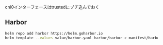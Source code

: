 cni0インターフェースはtrustedにブチ込んでおく

## Harbor

``` bash
helm repo add harbor https://helm.goharbor.io
helm template --values value/harbor.yaml harbor/harbor > manifest/harbor.yaml
```

